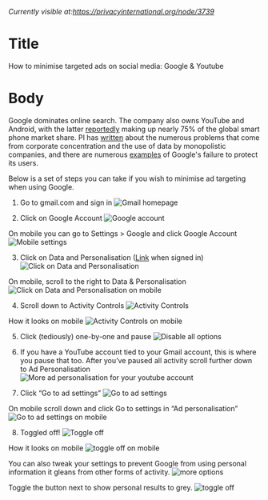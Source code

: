*Currently visible at:https://privacyinternational.org/node/3739*

# Title  #
How to minimise targeted ads on social media: Google & Youtube

# Body #
Google dominates online search. The company also owns YouTube and Android, with the latter [reportedly](https://www.macworld.co.uk/feature/iphone/iphone-vs-android-market-share-3691861/) making up nearly 75% of the global smart phone market share. PI has [written](/node/2293) about the numerous problems that come from corporate concentration and the use of data by monopolistic companies, and there are numerous [examples](https://privacyinternational.org/corporateabusetimeline?tid=442) of Google's failure to protect its users.

Below is a set of steps you can take if you wish to minimise ad targeting when using Google.

1. Go to gmail.com and sign in
![Gmail homepage](../../images/Google/google-targeted-ads-1.png?raw=true)

2. Click on Google Account
![Google account](../../images/Google/google-targeted-ads-2.png?raw=true)

On mobile you can go to Settings > Google and click Google Account
![Mobile settings](../../images/Google/google-targeted-ads-mobile-1.png?raw=true)

3. Click on Data and Personalisation ([Link](https://myaccount.google.com/data-and-personalization) when signed in)
![Click on Data and Personalisation ](../../images/Google/google-targeted-ads-3.png?raw=true)

On mobile, scroll to the right to Data & Personalisation
![Click on Data and Personalisation on mobile](../../images/Google/google-targeted-ads-mobile-2.png?raw=true)

4. Scroll down to Activity Controls
![Activity Controls](../../images/Google/google-targeted-ads-4.png?raw=true)

How it looks on mobile
![Activity Controls on mobile](../../images/Google/google-targeted-ads-mobile-3.png?raw=true)

5. Click (tediously) one-by-one and pause
![Disable all options](../../images/Google/google-targeted-ads-5.png?raw=true)

6. If you have a YouTube account tied to your Gmail account, this is where you pause that too. After you’ve paused all activity scroll further down to Ad Personalisation
![More ad personalisation for your youtube account](../../images/Google/google-targeted-ads-6.png?raw=true)

7. Click “Go to ad settings”
![Go to ad settings](../../images/Google/google-targeted-ads-7.png?raw=true)

On mobile scroll down and click Go to settings in “Ad personalisation”
![Go to ad settings on mobile](../../images/Google/google-targeted-ads-mobile-4.png?raw=true)

8. Toggled off!
![Toggle off](../../images/Google/google-targeted-ads-8.png?raw=true)

How it looks on mobile
![toggle off on mobile](../../images/Google/google-targeted-ads-mobile-5.png?raw=true)

You can also tweak your settings to prevent Google from using personal information it gleans from other forms of activity.
![more options](../../images/Google/google-targeted-ads-9.png?raw=true)

Toggle the button next to show personal results to grey.
![toggle off](../../images/Google/google-targeted-ads-10.png?raw=true)

